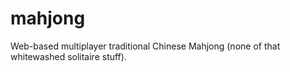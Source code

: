 # mahjong
Web-based multiplayer traditional Chinese Mahjong (none of that whitewashed solitaire stuff).

